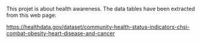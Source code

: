 This projet is about health awareness.
The data tables have been extracted from this web page:

https://healthdata.gov/dataset/community-health-status-indicators-chsi-combat-obesity-heart-disease-and-cancer